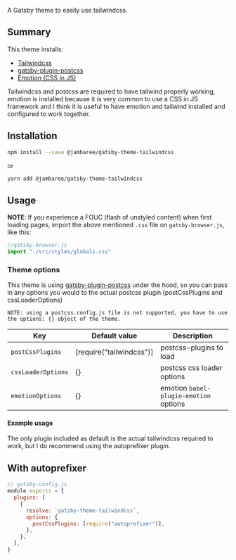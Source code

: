 A Gatsby theme to easily use tailwindcss.

## Summary

This theme installs:

- [Tailwindcss](https://tailwindcss.com)
- [gatsby-plugin-postcss](https://www.gatsbyjs.org/packages/gatsby-plugin-postcss/)
- [Emotion (CSS in JS)](https://emotion.sh)

Tailwindcss and postcss are required to have tailwind properly working, emotion is installed because it is very common to use a CSS in JS framework and I think it is useful to have emotion and tailwind installed and configured to work together.

## Installation

```sh
npm install --save @jambaree/gatsby-theme-tailwindcss
```

or

```sh
yarn add @jambaree/gatsby-theme-tailwindcss
```

## Usage

**NOTE**: If you experience a FOUC (flash of unstyled content) when first loading pages, import the above mentioned `.css` file on `gatsby-browser.js`, like this:

```js
//gatsby-browser.js
import "./src/styles/globals.css"
```

### Theme options

This theme is using [gatsby-plugin-postcss](https://www.gatsbyjs.org/packages/gatsby-plugin-postcss/) under the hood, so you can pass in any options you would to the actual postcss plugin (postCssPlugins and cssLoaderOptions)

    NOTE: using a postcss.config.js file is not supported, you have to use the options: {} object of the theme.

| Key                | Default value            | Description                            |
| ------------------ | ------------------------ | -------------------------------------- |
| `postCssPlugins`   | [require("tailwindcss")] | postcss-plugins to load                |
| `cssLoaderOptions` | {}                       | postcss css loader options             |
| `emotionOptions`   | {}                       | emotion `babel-plugin-emotion` options |

#### Example usage

The only plugin included as default is the actual tailwindcss required to work, but I do recommend using the autoprefixer plugin.

## With autoprefixer

```js
// gatsby-config.js
module.exports = {
  plugins: [
    {
      resolve: `gatsby-theme-tailwindcss`,
      options: {
        postCssPlugins: [require("autoprefixer")],
      },
    },
  ],
}
```
